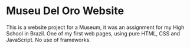 # Museu Del Oro Website
This is a website project for a Museum, it was an assignment for my High School in Brazil.
One of my first web pages, using pure HTML, CSS and JavaScript. 
No use of frameworks.

